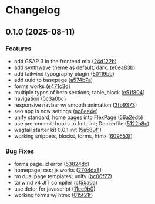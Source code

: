 # Changelog

## 0.1.0 (2025-08-11)


### Features

* add GSAP 3 in the frontend mix ([24d122b](https://github.com/junoxlabs/wagtail-starter-kit/commit/24d122b0922aca877b2d8444f9887ccd1ec6813b))
* add synthwave theme as default, dark. ([e0ea83b](https://github.com/junoxlabs/wagtail-starter-kit/commit/e0ea83b1c78836e5369f6c997c3825fab6b9553c))
* add tailwind typography plugin ([50119bb](https://github.com/junoxlabs/wagtail-starter-kit/commit/50119bb6aaafa98a431bc82dbcb4b73d15b200f2))
* add uuid to basepage ([a574b7a](https://github.com/junoxlabs/wagtail-starter-kit/commit/a574b7a428aa52d6ff197df056b80e9a7a80b810))
* forms works ([e471c3d](https://github.com/junoxlabs/wagtail-starter-kit/commit/e471c3dbcedde36c5f859802b369edb09af23384))
* multiple types of hero sections; table_block ([e51f804](https://github.com/junoxlabs/wagtail-starter-kit/commit/e51f804962d8de18c9288585c7329f5c456e714e))
* navigation ([5c3a0bc](https://github.com/junoxlabs/wagtail-starter-kit/commit/5c3a0bc13479c8c2abe56fe2acac23153f2a715b))
* responsive navbar w/ smooth animation ([3fb9373](https://github.com/junoxlabs/wagtail-starter-kit/commit/3fb9373aa50ed1be09056590b1c2b7d8c9b32cb4))
* seo app is now settings ([ac8ee4e](https://github.com/junoxlabs/wagtail-starter-kit/commit/ac8ee4e2acd4309791db0c3a9ee4b0f29ca1e52e))
* unify standard, home pages into FlexPage ([56a2edb](https://github.com/junoxlabs/wagtail-starter-kit/commit/56a2edb9b46c2fc5305aea2f97326ec2c2fef350))
* use pre-commit-hooks to fmt, lint; Dockerfile ([5122b8c](https://github.com/junoxlabs/wagtail-starter-kit/commit/5122b8c92393faa7705413542960c49e912a0f0c))
* wagtail starter kit 0.0.1 init ([5a589f1](https://github.com/junoxlabs/wagtail-starter-kit/commit/5a589f1a8c4bccd8f72d689d3bed4c9dea9aaeef))
* working snippets, blocks, forms, htmx ([609553f](https://github.com/junoxlabs/wagtail-starter-kit/commit/609553fd9a3db034805648248bfe023fd3e6c632))


### Bug Fixes

* forms page_id error ([53824dc](https://github.com/junoxlabs/wagtail-starter-kit/commit/53824dcd71f662bd57cfdb6deb4a2e3a35f838ad))
* homepage; css; js works ([2704da8](https://github.com/junoxlabs/wagtail-starter-kit/commit/2704da88a9a5cf4ff8fad7dfe3835cb8e37863f3))
* rm dual page templates; unify ([bc06f77](https://github.com/junoxlabs/wagtail-starter-kit/commit/bc06f77dc0abc5dc7076b309cf6f1412de1dd8b8))
* tailwind v4 JIT compiler ([c155a0a](https://github.com/junoxlabs/wagtail-starter-kit/commit/c155a0ae95d226b0b01ea8a28de0a12a755d7819))
* use defer for javascript ([11ee9b0](https://github.com/junoxlabs/wagtail-starter-kit/commit/11ee9b05993d0e9a10bc64c47eb5dd4cf3d0e38e))
* working forms w/ htmx ([015f21f](https://github.com/junoxlabs/wagtail-starter-kit/commit/015f21f46f96c0def4d0723b09b02a7ba194771d))
